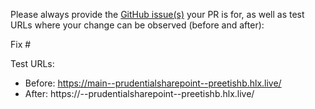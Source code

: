 Please always provide the [GitHub issue(s)](../issues) your PR is for, as well as test URLs where your change can be observed (before and after):

Fix #<gh-issue-id>

Test URLs:
- Before: https://main--prudentialsharepoint--preetishb.hlx.live/
- After: https://<branch>--prudentialsharepoint--preetishb.hlx.live/
